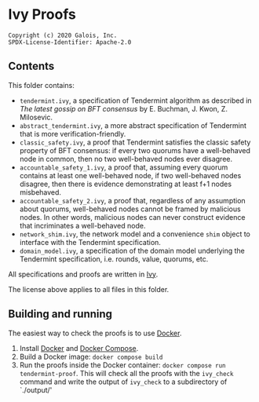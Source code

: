 # Ivy Proofs

```copyright
Copyright (c) 2020 Galois, Inc.
SPDX-License-Identifier: Apache-2.0
```

## Contents

This folder contains:

* `tendermint.ivy`, a specification of Tendermint algorithm as described in *The latest gossip on BFT consensus* by E. Buchman, J. Kwon, Z. Milosevic.
* `abstract_tendermint.ivy`, a more abstract specification of Tendermint that is more verification-friendly.
* `classic_safety.ivy`, a proof that Tendermint satisfies the classic safety property of BFT consensus: if every two quorums have a well-behaved node in common, then no two well-behaved nodes ever disagree.
* `accountable_safety_1.ivy`, a proof that, assuming every quorum contains at least one well-behaved node, if two well-behaved nodes disagree, then there is evidence demonstrating at least f+1 nodes misbehaved.
* `accountable_safety_2.ivy`, a proof that, regardless of any assumption about quorums, well-behaved nodes cannot be framed by malicious nodes. In other words, malicious nodes can never construct evidence that incriminates a well-behaved node.
* `network_shim.ivy`, the network model and a convenience `shim` object to interface with the Tendermint specification.
* `domain_model.ivy`, a specification of the domain model underlying the Tendermint specification, i.e. rounds, value, quorums, etc.

All specifications and proofs are written in [Ivy](https://github.com/kenmcmil/ivy).

The license above applies to all files in this folder.


## Building and running

The easiest way to check the proofs is to use [Docker](https://www.docker.com/).

1. Install [Docker](https://docs.docker.com/get-docker/) and [Docker Compose](https://docs.docker.com/compose/install/).
2. Build a Docker image: `docker compose build`
3. Run the proofs inside the Docker container: `docker compose run
tendermint-proof`. This will check all the proofs with the `ivy_check`
command and write the output of `ivy_check` to a subdirectory of `./output/'
